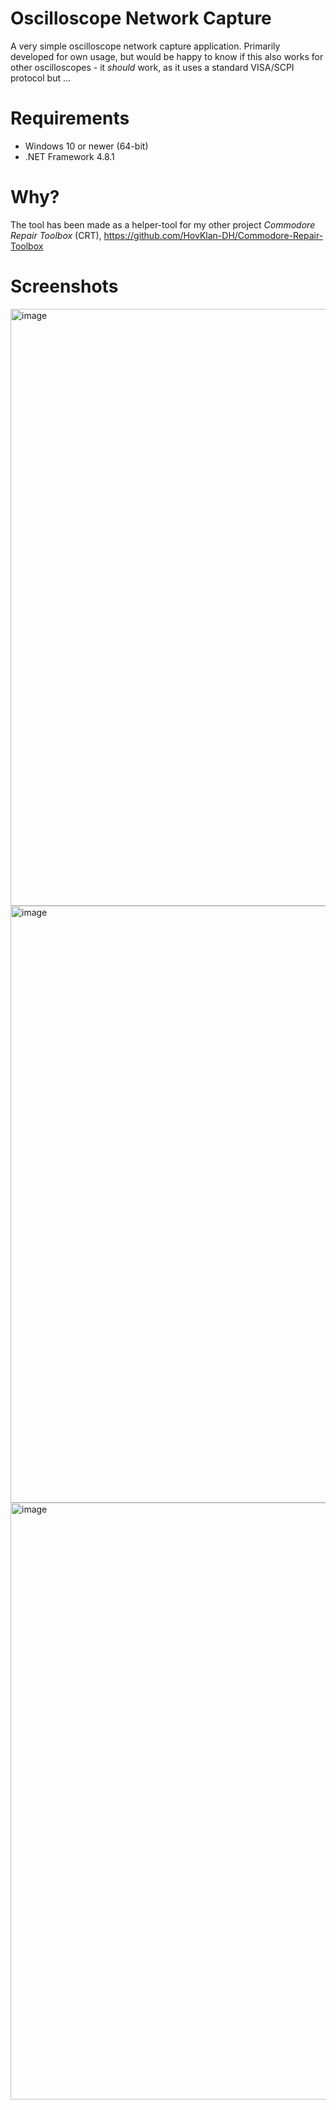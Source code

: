 # Oscilloscope Network Capture

A very simple oscilloscope network capture application. Primarily developed for own usage, but would be happy to know if this also works for other oscilloscopes - it _should_ work, as it uses a standard VISA/SCPI protocol but ...

# Requirements

* Windows 10 or newer (64-bit)
* .NET Framework 4.8.1

# Why?

The tool has been made as a helper-tool for my other project _Commodore Repair Toolbox_ (CRT), https://github.com/HovKlan-DH/Commodore-Repair-Toolbox

# Screenshots

<img width="1087" height="955" alt="image" src="https://github.com/user-attachments/assets/e7000d1e-b883-48b8-abac-f0fb152bed0b" />

<img width="1087" height="955" alt="image" src="https://github.com/user-attachments/assets/0e85df11-dd1b-4e92-a07f-120b3f4130f4" />

<img width="1087" height="955" alt="image" src="https://github.com/user-attachments/assets/e5acecef-3dd7-4131-8aa7-708dc036f253" />
